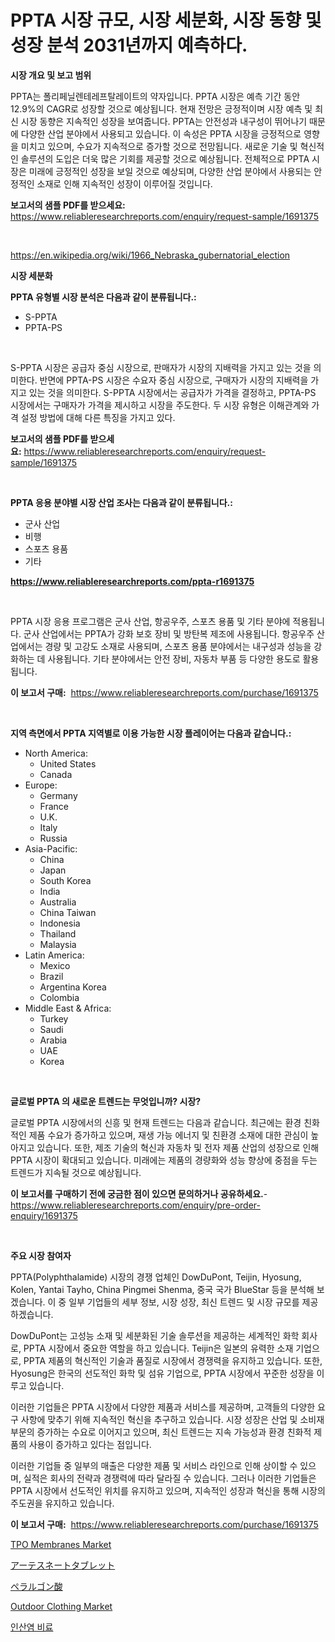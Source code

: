 <p><h1>PPTA 시장 규모, 시장 세분화, 시장 동향 및 성장 분석 2031년까지 예측하다.</h1></p><p><strong>시장 개요 및 보고 범위</strong></p>
<p><p>PPTA는 폴리페닐렌테레프탈레이트의 약자입니다. PPTA 시장은 예측 기간 동안 12.9%의 CAGR로 성장할 것으로 예상됩니다. 현재 전망은 긍정적이며 시장 예측 및 최신 시장 동향은 지속적인 성장을 보여줍니다. PPTA는 안전성과 내구성이 뛰어나기 때문에 다양한 산업 분야에서 사용되고 있습니다. 이 속성은 PPTA 시장을 긍정적으로 영향을 미치고 있으며, 수요가 지속적으로 증가할 것으로 전망됩니다. 새로운 기술 및 혁신적인 솔루션의 도입은 더욱 많은 기회를 제공할 것으로 예상됩니다. 전체적으로 PPTA 시장은 미래에 긍정적인 성장을 보일 것으로 예상되며, 다양한 산업 분야에서 사용되는 안정적인 소재로 인해 지속적인 성장이 이루어질 것입니다.</p></p>
<p><strong>보고서의 샘플 PDF를 받으세요:</strong> <a href="https://www.reliableresearchreports.com/enquiry/request-sample/1691375">https://www.reliableresearchreports.com/enquiry/request-sample/1691375</a></p>
<p>&nbsp;</p>
<p><a href="https://en.wikipedia.org/wiki/1966_Nebraska_gubernatorial_election">https://en.wikipedia.org/wiki/1966_Nebraska_gubernatorial_election</a></p>
<p><strong>시장 세분화</strong></p>
<p><strong>PPTA 유형별 시장 분석은 다음과 같이 분류됩니다.:</strong></p>
<p><ul><li>S-PPTA</li><li>PPTA-PS</li></ul></p>
<p>&nbsp;</p>
<p><p>S-PPTA 시장은 공급자 중심 시장으로, 판매자가 시장의 지배력을 가지고 있는 것을 의미한다. 반면에 PPTA-PS 시장은 수요자 중심 시장으로, 구매자가 시장의 지배력을 가지고 있는 것을 의미한다. S-PPTA 시장에서는 공급자가 가격을 결정하고, PPTA-PS 시장에서는 구매자가 가격을 제시하고 시장을 주도한다. 두 시장 유형은 이해관계와 가격 설정 방법에 대해 다른 특징을 가지고 있다.</p></p>
<p><strong>보고서의 샘플 PDF를 받으세요:</strong>&nbsp;<a href="https://www.reliableresearchreports.com/enquiry/request-sample/1691375">https://www.reliableresearchreports.com/enquiry/request-sample/1691375</a></p>
<p>&nbsp;</p>
<p><strong> PPTA 응용 분야별 시장 산업 조사는 다음과 같이 분류됩니다.:</strong></p>
<p><ul><li>군사 산업</li><li>비행</li><li>스포츠 용품</li><li>기타</li></ul></p>
<p><strong><a href="https://www.reliableresearchreports.com/ppta-r1691375">https://www.reliableresearchreports.com/ppta-r1691375</a></strong></p>
<p>&nbsp;</p>
<p><p>PPTA 시장 응용 프로그램은 군사 산업, 항공우주, 스포츠 용품 및 기타 분야에 적용됩니다. 군사 산업에서는 PPTA가 강화 보호 장비 및 방탄복 제조에 사용됩니다. 항공우주 산업에서는 경량 및 고강도 소재로 사용되며, 스포츠 용품 분야에서는 내구성과 성능을 강화하는 데 사용됩니다. 기타 분야에서는 안전 장비, 자동차 부품 등 다양한 용도로 활용됩니다.</p></p>
<p><strong>이 보고서 구매:</strong>&nbsp; <a href="https://www.reliableresearchreports.com/purchase/1691375">https://www.reliableresearchreports.com/purchase/1691375</a></p>
<p>&nbsp;</p>
<p><strong>지역 측면에서 PPTA 지역별로 이용 가능한 시장 플레이어는 다음과 같습니다.:</strong></p>
<p><ul>
    <li>
        North America:
        <ul>
            <li>United States</li>
            <li>Canada</li>
        </ul>
    </li>
    <li>
        Europe:
        <ul>
            <li>Germany</li>
            <li>France</li>
            <li>U.K.</li>
            <li>Italy</li>
            <li>Russia</li>
        </ul>
    </li>
    <li>
        Asia-Pacific:
        <ul>
            <li>China</li>
            <li>Japan</li>
            <li>South Korea</li>
            <li>India</li>
            <li>Australia</li>
            <li>China Taiwan</li>
            <li>Indonesia</li>
            <li>Thailand</li>
            <li>Malaysia</li>
        </ul>
    </li>
    <li>
        Latin America:
        <ul>
            <li>Mexico</li>
            <li>Brazil</li>
            <li>Argentina Korea</li>
            <li>Colombia</li>
        </ul>
    </li>
    <li>
        Middle East & Africa:
        <ul>
            <li>Turkey</li>
            <li>Saudi</li>
            <li>Arabia</li>
            <li>UAE</li>
            <li>Korea</li>
        </ul>
    </li>
    </ul></p>
<p>&nbsp;</p>
<p><strong>글로벌 PPTA 의 새로운 트렌드는 무엇입니까? 시장?</strong></p>
<p><p>글로벌 PPTA 시장에서의 신흥 및 현재 트렌드는 다음과 같습니다. 최근에는 환경 친화적인 제품 수요가 증가하고 있으며, 재생 가능 에너지 및 친환경 소재에 대한 관심이 높아지고 있습니다. 또한, 제조 기술의 혁신과 자동차 및 전자 제품 산업의 성장으로 인해 PPTA 시장이 확대되고 있습니다. 미래에는 제품의 경량화와 성능 향상에 중점을 두는 트렌드가 지속될 것으로 예상됩니다.</p></p>
<p><strong>이 보고서를 구매하기 전에 궁금한 점이 있으면 문의하거나 공유하세요.</strong>- <a href="https://www.reliableresearchreports.com/enquiry/pre-order-enquiry/1691375">https://www.reliableresearchreports.com/enquiry/pre-order-enquiry/1691375</a></p>
<p>&nbsp;</p>
<p><strong>주요 시장 참여자</strong></p>
<p><p>PPTA(Polyphthalamide) 시장의 경쟁 업체인 DowDuPont, Teijin, Hyosung, Kolen, Yantai Tayho, China Pingmei Shenma, 중국 국가 BlueStar 등을 분석해 보겠습니다. 이 중 일부 기업들의 세부 정보, 시장 성장, 최신 트렌드 및 시장 규모를 제공하겠습니다.</p><p>DowDuPont는 고성능 소재 및 세분화된 기술 솔루션을 제공하는 세계적인 화학 회사로, PPTA 시장에서 중요한 역할을 하고 있습니다. Teijin은 일본의 유력한 소재 기업으로, PPTA 제품의 혁신적인 기술과 품질로 시장에서 경쟁력을 유지하고 있습니다. 또한, Hyosung은 한국의 선도적인 화학 및 섬유 기업으로, PPTA 시장에서 꾸준한 성장을 이루고 있습니다.</p><p>이러한 기업들은 PPTA 시장에서 다양한 제품과 서비스를 제공하며, 고객들의 다양한 요구 사항에 맞추기 위해 지속적인 혁신을 추구하고 있습니다. 시장 성장은 산업 및 소비재 부문의 증가하는 수요로 이어지고 있으며, 최신 트렌드는 지속 가능성과 환경 친화적 제품의 사용이 증가하고 있다는 점입니다.</p><p>이러한 기업들 중 일부의 매출은 다양한 제품 및 서비스 라인으로 인해 상이할 수 있으며, 실적은 회사의 전략과 경쟁력에 따라 달라질 수 있습니다. 그러나 이러한 기업들은 PPTA 시장에서 선도적인 위치를 유지하고 있으며, 지속적인 성장과 혁신을 통해 시장의 주도권을 유지하고 있습니다.</p></p>
<p><strong>이 보고서 구매:</strong>&nbsp;&nbsp;<a href="https://www.reliableresearchreports.com/purchase/1691375">https://www.reliableresearchreports.com/purchase/1691375</a></p>
<p><p><a href="https://github.com/luckyshygirl/Market-Research-Report-List-5/blob/main/tpo-membranes-market.md">TPO Membranes Market</a></p><p><a href="https://github.com/RandallRunte2023/Market-Research-Report-List-2/blob/main/750644817271.md">アーテスネートタブレット</a></p><p><a href="https://github.com/TerrellConn/Market-Research-Report-List-2/blob/main/594972817270.md">ペラルゴン酸</a></p><p><a href="https://medium.com/@jeancoleman732/outdoor-clothing-market-share-size-trends-industry-analysis-report-by-application-6f5d0a2173c0">Outdoor Clothing Market</a></p><p><a href="https://github.com/shampaakter36/Market-Research-Report-List-2/blob/main/618555624149.md">인산염 비료</a></p></p>